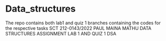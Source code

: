 # Data_structures
The repo contains both lab1 and quiz 1 branches containing the codes for the respective tasks
SCT 212-0143/2022
PAUL MAINA MATHU
DATA STRUCTURES ASSIGNMENT LAB 1 AND QUIZ 1
DSA
